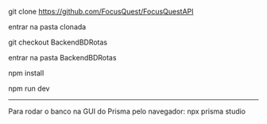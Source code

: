 
git clone https://github.com/FocusQuest/FocusQuestAPI

entrar na pasta clonada

git checkout BackendBDRotas

entrar na pasta BackendBDRotas

npm install

npm run dev

_______________________________________________________________________



Para rodar o banco na GUI do Prisma pelo navegador:
npx prisma studio